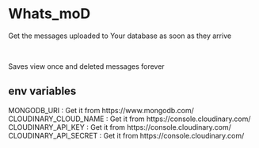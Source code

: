# Whats_moD
<p>Get the messages uploaded to Your database as soon as they arrive</p><br>
<p>Saves view once and deleted messages forever</p>
<h2>env variables</h2>
<p>
  MONGODB_URI : Get it from https://www.mongodb.com/<br>
  CLOUDINARY_CLOUD_NAME : Get it from https://console.cloudinary.com/<br>
  CLOUDINARY_API_KEY : Get it from https://console.cloudinary.com/<br>
  CLOUDINARY_API_SECRET : Get it from https://console.cloudinary.com/
</p>
